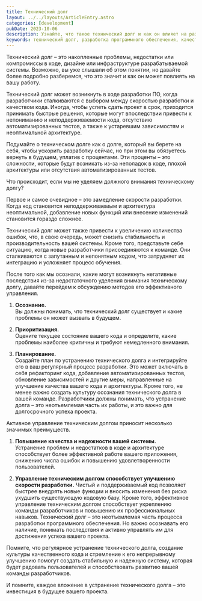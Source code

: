 ```yaml
---
title: Технический долг
layout: ../../layouts/ArticleEntry.astro
categories: [development]
pubDate: 2023-10-06
description: Узнайте, что такое технический долг и как он влияет на разработку ПО. Разбираем причины, последствия и методы управления. Осознайте важность приоритизации, создания плана и активного управления для повышения качества кода и надежности системы.
keywords: технический долг, разработка программного обеспечения, качество кода, эффективность разработки
---
```


Технический долг – это накопленные проблемы, недостатки или компромиссы в коде, дизайне или инфраструктуре разрабатываемой системы. Возможно, вы уже слышали об этом понятии, но давайте более подробно разберемся, что это значит и как он может повлиять на вашу работу.

Технический долг может возникнуть в ходе разработки ПО, когда разработчики сталкиваются с выбором между скоростью разработки и качеством кода. Иногда, чтобы успеть сдать проект в срок, приходится принимать быстрые решения, которые могут впоследствии привести к непониманию и неподдерживаемости кода, отсутствию автоматизированных тестов, а также к устаревшим зависимостям и неоптимальной архитектуре.

Подумайте о техническом долге как о долге, который вы берете на себя, чтобы ускорить разработку сейчас, но при этом вы обязуетесь вернуть в будущем, уплатив с процентами. Эти проценты – это сложности, которые будут возникать из-за неполадок в коде, плохой архитектуры или отсутствия автоматизированных тестов.

Что происходит, если мы не уделяем должного внимания техническому долгу?  

Первое и самое очевидное – это замедление скорости разработки. Когда код становится неподдерживаемым и архитектура неоптимальной, добавление новых функций или внесение изменений становится гораздо сложнее.

Технический долг может также привести к увеличению количества ошибок, что, в свою очередь, может снизить стабильность и производительность вашей системы. Кроме того, представьте себе ситуацию, когда новые разработчики присоединяются к команде. Они сталкиваются с запутанным и непонятным кодом, что затрудняет их интеграцию и усложняет процесс обучения.

После того как мы осознали, какие могут возникнуть негативные последствия из-за недостаточного уделения внимания техническому долгу, давайте перейдем к обсуждению методов его эффективного управления.

1. **Осознание.**  
Вы должны понимать, что технический долг существует и какие проблемы он может вызвать в будущем.
 
2. **Приоритизация.**  
Оцените текущее состояние вашего кода и определите, какие проблемы наиболее критичны и требуют немедленного внимания.
 
3. **Планирование.**  
Создайте план по устранению технического долга и интегрируйте его в ваш регулярный процесс разработки. Это может включать в себя рефакторинг кода, добавление автоматизированных тестов, обновление зависимостей и другие меры, направленные на улучшение качества вашего кода и архитектуры.
Кроме того, не менее важно создать культуру осознания технического долга в вашей команде. Разработчики должны понимать, что устранение долга – это неотъемлемая часть их работы, и это важно для долгосрочного успеха проекта.

Активное управление техническим долгом приносит несколько значимых преимуществ.

1. **Повышение качества и надежности вашей системы.**  
Устранение проблем и недостатков в коде и архитектуре способствует более эффективной работе вашего приложения, снижению числа ошибок и повышению удовлетворенности пользователей.
 
2. **Управление техническим долгом способствует улучшению скорости разработки.**
Чистый и поддерживаемый код позволяет быстрее внедрять новые функции и вносить изменения без риска ухудшить существующую кодовую базу. Кроме того, эффективное управление техническим долгом способствует укреплению команды разработчиков и повышению их профессиональных навыков.
Технический долг – это неотъемлемая часть процесса разработки программного обеспечения. Но важно осознавать его наличие, понимать последствия и активно управлять им для достижения успеха вашего проекта.

Помните, что регулярное устранение технического долга, создание культуры качественного кода и стремление к его непрерывному улучшению помогут создать стабильную и надежную систему, которая будет радовать пользователей и способствовать развитию вашей команды разработчиков.

И помните, каждое вложение в устранение технического долга – это инвестиция в будущее вашего проекта.
